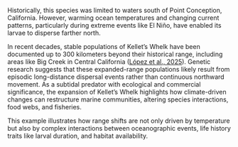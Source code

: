 Historically, this species was limited to waters south of Point Conception, California.  However, warming ocean temperatures and changing current patterns, particularly during extreme events like El Niño, have enabled its larvae to disperse farther north.

In recent decades, stable populations of Kellet’s Whelk have been documented up to 300 kilometers beyond their historical range, including areas like Big Creek in Central California ([López et al., 2025](https://www.int-res.com/articles/meps_oa/m753p073.pdf)). Genetic research suggests that these expanded-range populations likely result from episodic long-distance dispersal events rather than continuous northward movement. As a subtidal predator with ecological and commercial significance, the expansion of Kellet’s Whelk highlights how climate-driven changes can restructure marine communities, altering species interactions, food webs, and fisheries.

This example illustrates how range shifts are not only driven by temperature but also by complex interactions between oceanographic events, life history traits like larval duration, and habitat availability.